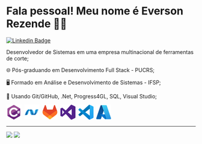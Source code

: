 # Fala pessoal! Meu nome é Everson Rezende 👩‍💻

<div id="badges">  
  <a href = "https://www.linkedin.com/in/eversonrezende/">
    <img src="https://img.shields.io/badge/-LinkedIn-%230077B5?style=for-the-badge&logo=linkedin&logoColor=white" alt="Linkedin Badge"/>
  </a>
</div>

Desenvolvedor de Sistemas em uma empresa multinacional de ferramentas de corte;

🌐 Pós-graduando em Desenvolvimento Full Stack - PUCRS;

🖥️ Formado em Análise e Desenvolvimento de Sistemas - IFSP;

🧰 Usando Git/GitHub, .Net, Progress4GL, SQL, Visual Studio;

<div>
 <img src="https://github.com/devicons/devicon/blob/master/icons/csharp/csharp-original.svg" title="Csharp" alt="Csharp" width="40" height="40"/>&nbsp;
 <img src="https://github.com/devicons/devicon/blob/master/icons/dot-net/dot-net-original.svg" title=".Net" alt="Dotnet" width="40" height="40"/>&nbsp;
 <img src="https://github.com/devicons/devicon/blob/master/icons/gitlab/gitlab-original.svg" title="GitLab" alt="Gitlab" width="40" height="40"/>&nbsp;
 <img src="https://github.com/devicons/devicon/blob/master/icons/visualstudio/visualstudio-plain.svg" title="VisualStudio" alt="VisualStudio" width="40" height="40"/>&nbsp;
 <img src="https://github.com/devicons/devicon/blob/master/icons/vscode/vscode-original.svg" title="VisualStudioCode" alt="VisualStudioCode" width="40" height="40"/>&nbsp;
 <img src="https://github.com/devicons/devicon/blob/master/icons/azure/azure-original.svg" title="MicrosoftAzure" alt="Azure" width="40" height="40"/>&nbsp;
</div>

---  
<div align = "left">  
  <img height = "200em" src="https://github-readme-stats.vercel.app/api?username=eversonrezende&show_icons=true&show_icons=true&theme=bear&count_private=true" />
  <img height = "200em" src="https://github-readme-stats.vercel.app/api/top-langs/?username=eversonrezende&show_icons=true&theme=bear&count_private=true"/>
</div>


